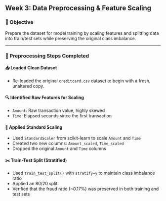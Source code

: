 ## Week 3: Data Preprocessing & Feature Scaling

### 🎯 Objective  
Prepare the dataset for model training by scaling features and splitting data into train/test sets while preserving the original class imbalance.

---

### 🔧 Preprocessing Steps Completed

#### 📥 Loaded Clean Dataset
- Re-loaded the original `creditcard.csv` dataset to begin with a fresh, unaltered copy.

#### 🔍 Identified Raw Features for Scaling
- `Amount`: Raw transaction value, highly skewed
- `Time`: Elapsed seconds since the first transaction

#### 📏 Applied Standard Scaling
- Used `StandardScaler` from scikit-learn to scale `Amount` and `Time`
- Created two new columns: `Amount_scaled`, `Time_scaled`
- Dropped the original `Amount` and `Time` columns

#### ✂️ Train-Test Split (Stratified)
- Used `train_test_split()` with `stratify=y` to maintain class imbalance ratio
- Applied an 80/20 split
- Verified that the fraud ratio (~0.17%) was preserved in both training and test sets

